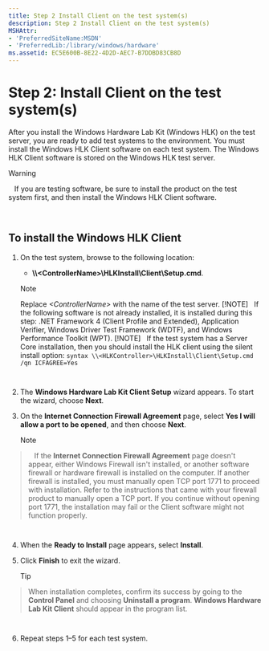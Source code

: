```yaml
---
title: Step 2 Install Client on the test system(s)
description: Step 2 Install Client on the test system(s)
MSHAttr:
- 'PreferredSiteName:MSDN'
- 'PreferredLib:/library/windows/hardware'
ms.assetid: EC5E600B-8E22-4D2D-AEC7-B7DDBD83CB8D
---
```


# Step 2: Install Client on the test system(s)


After you install the Windows Hardware Lab Kit (Windows HLK) on the test server, you are ready to add test systems to the environment. You must install the Windows HLK Client software on each test system. The Windows HLK Client software is stored on the Windows HLK test server.

>[!WARNING]
>  
If you are testing software, be sure to install the product on the test system first, and then install the Windows HLK Client software.

 

## <span id="To-install-the-Windows-HLK-Client"></span><span id="to_install_the_windows_hlk_client"></span><span id="TO_INSTALL_THE_WINDOWS_HLK_CLIENT"></span>To install the Windows HLK Client


1.  On the test system, browse to the following location:

    -   **\\\\&lt;ControllerName&gt;\\HLKInstall\\Client\\Setup.cmd**.

       >[!NOTE]
       >Replace *&lt;ControllerName&gt;* with the name of the test server.
       >[!NOTE]
       >  If the following software is not already installed, it is installed during this step: .NET Framework 4 (Client Profile and Extended), Application Verifier, Windows Driver Test Framework (WDTF), and Windows Performance Toolkit (WPT).
       >[!NOTE]
       >  If the test system has a Server Core installation, then you should install the HLK client using the silent install option:
        ``` syntax
        \\<HLKController>\HLKInstall\Client\Setup.cmd /qn ICFAGREE=Yes
        ```

         

2.  The **Windows Hardware Lab Kit Client Setup** wizard appears. To start the wizard, choose **Next**.

3.  On the **Internet Connection Firewall Agreement** page, select **Yes I will allow a port to be opened**, and then choose **Next**.

    >[!NOTE]
>  
    If the **Internet Connection Firewall Agreement** page doesn't appear, either Windows Firewall isn't installed, or another software firewall or hardware firewall is installed on the computer. If another firewall is installed, you must manually open TCP port 1771 to proceed with installation. Refer to the instructions that came with your firewall product to manually open a TCP port. If you continue without opening port 1771, the installation may fail or the Client software might not function properly.

     

4.  When the **Ready to Install** page appears, select **Install**.

5.  Click **Finish** to exit the wizard.

    >[!TIP]
>When installation completes, confirm its success by going to the **Control Panel** and choosing **Uninstall a program**. **Windows Hardware Lab Kit Client** should appear in the program list.

     

6.  Repeat steps 1–5 for each test system.

 

 






